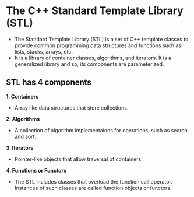 The C++ Standard Template Library (STL)
=======================================
- The Standard Template Library (STL) is a set of C++ template classes to provide common programming data structures and functions such as lists, stacks, arrays, etc. 
- It is a library of container classes, algorithms, and iterators. It is a generalized library and so, its components are parameterized.

STL has 4 components
--------------------
**1. Containers**
- Array like data structures that store collections.

**2. Algorithms**
- A collection of algorithm implementaions for operations, such as search and sort.

**3. Iterators**
- Pointer-like objects that allow traversal of containers.

**4. Functions or Functors**
- The STL includes classes that overload the function call operator. Instances of such classes are called function objects or functors.

